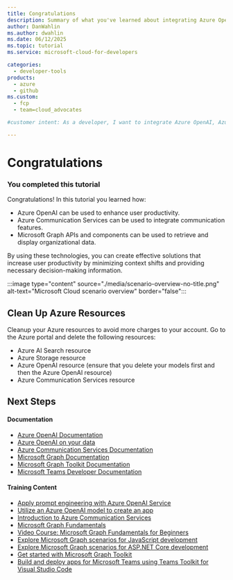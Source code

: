 ```yaml
---
title: Congratulations
description: Summary of what you've learned about integrating Azure OpenAI, Azure Communication Services, and Microsoft Graph into Line of Business applications to enhance productivity.
author: DanWahlin
ms.author: dwahlin
ms.date: 06/12/2025
ms.topic: tutorial
ms.service: microsoft-cloud-for-developers

categories:
  - developer-tools
products:
  - azure
  - github
ms.custom:
  - fcp
  - team=cloud_advocates

#customer intent: As a developer, I want to integrate Azure OpenAI, Azure Communication Services, and Microsoft Graph/Microsoft Graph Toolkit into a Line of Business application.

---
```


<!-- markdownlint-disable MD041 -->

# Congratulations

### You completed this tutorial

Congratulations! In this tutorial you learned how:
- Azure OpenAI can be used to enhance user productivity.
- Azure Communication Services can be used to integrate communication features.
- Microsoft Graph APIs and components can be used to retrieve and display organizational data. 

By using these technologies, you can create effective solutions that increase user productivity by minimizing context shifts and providing necessary decision-making information.

:::image type="content" source="./media/scenario-overview-no-title.png" alt-text="Microsoft Cloud scenario overview" border="false":::

## Clean Up Azure Resources

Cleanup your Azure resources to avoid more charges to your account. Go to the Azure portal and delete the following resources:

- Azure AI Search resource
- Azure Storage resource
- Azure OpenAI resource (ensure that you delete your models first and then the Azure OpenAI resource)
- Azure Communication Services resource

## Next Steps

#### Documentation

* [Azure OpenAI Documentation](/azure/ai-services/openai/?WT.mc_id=m365-94501-dwahlin)
* [Azure OpenAI on your data](/azure/ai-services/openai/concepts/use-your-data?WT.mc_id=m365-94501-dwahlin)
* [Azure Communication Services Documentation](/azure/communication-services/?WT.mc_id=m365-94501-dwahlin)
* [Microsoft Graph Documentation](/graph/overview?WT.mc_id=m365-94501-dwahlin)
* [Microsoft Graph Toolkit Documentation](/graph/toolkit/overview?WT.mc_id=m365-94501-dwahlin)
* [Microsoft Teams Developer Documentation](/microsoftteams/platform/?WT.mc_id=m365-94501-dwahlin)

#### Training Content

* [Apply prompt engineering with Azure OpenAI Service](/training/modules/apply-prompt-engineering-azure-openai//?WT.mc_id=m365-94501-dwahlin)
* [Utilize an Azure OpenAI model to create an app](/training/modules/utilize-azure-openai-model-create-app/?WT.mc_id=m365-94501-dwahlin)
* [Introduction to Azure Communication Services](/training/modules/intro-azure-communication-services/?WT.mc_id=m365-94501-dwahlin)
* [Microsoft Graph Fundamentals](/training/paths/m365-msgraph-fundamentals/?WT.mc_id=m365-94501-dwahlin)
* [Video Course: Microsoft Graph Fundamentals for Beginners](/shows/beginners-series-to-microsoft-graph/?WT.mc_id=m365-94501-dwahlin)
* [Explore Microsoft Graph scenarios for JavaScript development](/training/paths/m365-msgraph-scenarios/?WT.mc_id=m365-94501-dwahlin)
* [Explore Microsoft Graph scenarios for ASP.NET Core development](/training/paths/m365-msgraph-dotnet-core-scenarios/?WT.mc_id=m365-94501-dwahlin)
* [Get started with Microsoft Graph Toolkit](/training/modules/msgraph-toolkit-intro/?WT.mc_id=m365-94501-dwahlin)
* [Build and deploy apps for Microsoft Teams using Teams Toolkit for Visual Studio Code](/training/paths/m365-teams-toolkit-vsc/?WT.mc_id=m365-94501-dwahlin)